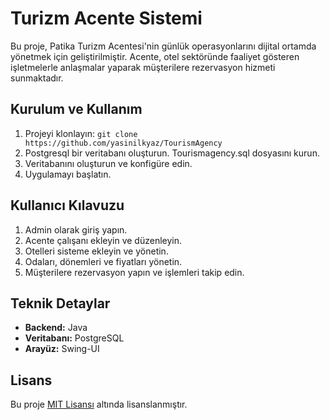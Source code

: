 # Turizm Acente Sistemi


Bu proje, Patika Turizm Acentesi'nin günlük operasyonlarını dijital ortamda yönetmek için geliştirilmiştir. Acente, otel sektöründe faaliyet gösteren işletmelerle anlaşmalar yaparak müşterilere rezervasyon hizmeti sunmaktadır.

## Kurulum ve Kullanım

1. Projeyi klonlayın: `git clone https://github.com/yasinilkyaz/TourismAgency`
2. Postgresql bir veritabanı oluşturun. Tourismagency.sql dosyasını kurun.
3. Veritabanını oluşturun ve konfigüre edin.
4. Uygulamayı başlatın.

## Kullanıcı Kılavuzu

1. Admin olarak giriş yapın.
2. Acente çalışanı ekleyin ve düzenleyin.
3. Otelleri sisteme ekleyin ve yönetin.
4. Odaları, dönemleri ve fiyatları yönetin.
5. Müşterilere rezervasyon yapın ve işlemleri takip edin.

## Teknik Detaylar

- **Backend:** Java
- **Veritabanı:** PostgreSQL
- **Arayüz:** Swing-UI


## Lisans

Bu proje [MIT Lisansı](LICENSE) altında lisanslanmıştır.
